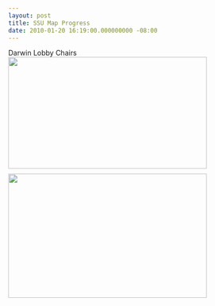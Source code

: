 ```yaml
---
layout: post
title: SSU Map Progress
date: 2010-01-20 16:19:00.000000000 -08:00
---
```

Darwin Lobby Chairs
<a onblur="try {parent.deselectBloggerImageGracefully();} catch(e) {}" href="http://1.bp.blogspot.com/_zdYMSK7YuAA/S1gOfU954SI/AAAAAAAAFTE/_VsWZuTxThU/s1600-h/chairs_preview.jpg"><img id="BLOGGER_PHOTO_ID_5429105282162221346" style="float: left; margin: 0 10px 10px 0; cursor: hand; width: 400px; height: 225px;" src="http://1.bp.blogspot.com/_zdYMSK7YuAA/S1gOfU954SI/AAAAAAAAFTE/_VsWZuTxThU/s400/chairs_preview.jpg" alt="" border="0" /></a>

<a onblur="try {parent.deselectBloggerImageGracefully();} catch(e) {}" href="http://1.bp.blogspot.com/_zdYMSK7YuAA/S1gOVkMQvuI/AAAAAAAAFS8/eBlh55KF7Uw/s1600-h/helpdesk550007.jpg"><img id="BLOGGER_PHOTO_ID_5429105114450280162" style="float: left; margin: 0 10px 10px 0; cursor: hand; width: 400px; height: 250px;" src="http://1.bp.blogspot.com/_zdYMSK7YuAA/S1gOVkMQvuI/AAAAAAAAFS8/eBlh55KF7Uw/s400/helpdesk550007.jpg" alt="" border="0" /></a>
